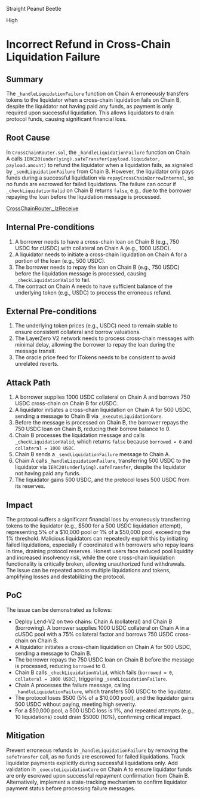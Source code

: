 Straight Peanut Beetle

High

# Incorrect Refund in Cross-Chain Liquidation Failure

## Summary
The `_handleLiquidationFailure` function on Chain A erroneously transfers tokens to the liquidator when a cross-chain liquidation fails on Chain B, despite the liquidator not having paid any funds, as payment is only required upon successful liquidation. This allows liquidators to drain protocol funds, causing significant financial loss.

## Root Cause
In `CrossChainRouter.sol`, the `_handleLiquidationFailure` function on Chain A calls `IERC20(underlying).safeTransfer(payload.liquidator, payload.amount)` to refund the liquidator when a liquidation fails, as signaled by `_sendLiquidationFailure` from Chain B. However, the liquidator only pays funds during a successful liquidation via `repayCrossChainBorrowInternal`, so no funds are escrowed for failed liquidations. The failure can occur if `_checkLiquidationValid` on Chain B returns `false`, e.g., due to the borrower repaying the loan before the liquidation message is processed.

[CrossChainRouter._lzReceive](https://github.com/sherlock-audit/2025-05-lend-audit-contest/blob/713372a1ccd8090ead836ca6b1acf92e97de4679/Lend-V2/src/LayerZero/CrossChainRouter.sol#L773-L773)

## Internal Pre-conditions
1. A borrower needs to have a cross-chain loan on Chain B (e.g., 750 USDC for cUSDC) with collateral on Chain A (e.g., 1000 USDC).
2. A liquidator needs to initiate a cross-chain liquidation on Chain A for a portion of the loan (e.g., 500 USDC).
3. The borrower needs to repay the loan on Chain B (e.g., 750 USDC) before the liquidation message is processed, causing `_checkLiquidationValid` to fail.
4. The contract on Chain A needs to have sufficient balance of the underlying token (e.g., USDC) to process the erroneous refund.

## External Pre-conditions
1. The underlying token prices (e.g., USDC) need to remain stable to ensure consistent collateral and borrow valuations.
2. The LayerZero V2 network needs to process cross-chain messages with minimal delay, allowing the borrower to repay the loan during the message transit.
3. The oracle price feed for lTokens needs to be consistent to avoid unrelated reverts.

## Attack Path
1. A borrower supplies 1000 USDC collateral on Chain A and borrows 750 USDC cross-chain on Chain B for cUSDC.
2. A liquidator initiates a cross-chain liquidation on Chain A for 500 USDC, sending a message to Chain B via `_executeLiquidationCore`.
3. Before the message is processed on Chain B, the borrower repays the 750 USDC loan on Chain B, reducing their borrow balance to 0.
4. Chain B processes the liquidation message and calls `_checkLiquidationValid`, which returns `false` because `borrowed = 0` and `collateral = 1000 USDC`.
5. Chain B sends a `_sendLiquidationFailure` message to Chain A.
6. Chain A calls `_handleLiquidationFailure`, transferring 500 USDC to the liquidator via `IERC20(underlying).safeTransfer`, despite the liquidator not having paid any funds.
7. The liquidator gains 500 USDC, and the protocol loses 500 USDC from its reserves.

## Impact
The protocol suffers a significant financial loss by erroneously transferring tokens to the liquidator (e.g., $500 for a 500 USDC liquidation attempt), representing 5% of a $10,000 pool or 1% of a $50,000 pool, exceeding the 1% threshold. Malicious liquidators can repeatedly exploit this by initiating failed liquidations, especially if coordinated with borrowers who repay loans in time, draining protocol reserves. Honest users face reduced pool liquidity and increased insolvency risk, while the core cross-chain liquidation functionality is critically broken, allowing unauthorized fund withdrawals. The issue can be repeated across multiple liquidations and tokens, amplifying losses and destabilizing the protocol.

## PoC
The issue can be demonstrated as follows:
- Deploy Lend-V2 on two chains: Chain A (collateral) and Chain B (borrowing). A borrower supplies 1000 USDC collateral on Chain A in a cUSDC pool with a 75% collateral factor and borrows 750 USDC cross-chain on Chain B.
- A liquidator initiates a cross-chain liquidation on Chain A for 500 USDC, sending a message to Chain B.
- The borrower repays the 750 USDC loan on Chain B before the message is processed, reducing `borrowed` to 0.
- Chain B calls `_checkLiquidationValid`, which fails (`borrowed = 0`, `collateral = 1000 USDC`), triggering `_sendLiquidationFailure`.
- Chain A processes the failure message, calling `_handleLiquidationFailure`, which transfers 500 USDC to the liquidator.
- The protocol loses $500 (5% of a $10,000 pool), and the liquidator gains 500 USDC without paying, meeting high severity.
- For a $50,000 pool, a 500 USDC loss is 1%, and repeated attempts (e.g., 10 liquidations) could drain $5000 (10%), confirming critical impact.

## Mitigation
Prevent erroneous refunds in `_handleLiquidationFailure` by removing the `safeTransfer` call, as no funds are escrowed for failed liquidations. Track liquidator payments explicitly during successful liquidations only. 
Add validation in `_executeLiquidationCore` on Chain A to ensure liquidator funds are only escrowed upon successful repayment confirmation from Chain B. Alternatively, implement a state-tracking mechanism to confirm liquidator payment status before processing failure messages.